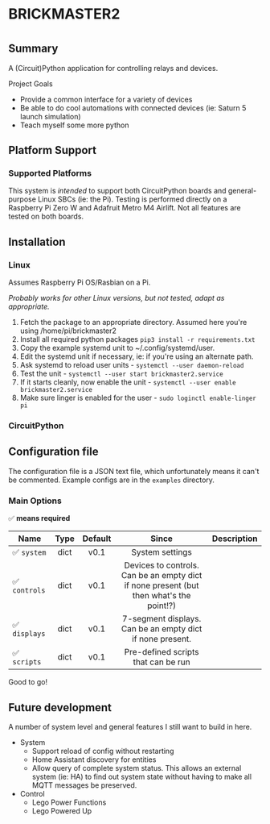 ####
#
# BRICKMASTER2
#
####

## Summary

A (Circuit)Python application for controlling relays and devices.

Project Goals
* Provide a common interface for a variety of devices
* Be able to do cool automations with connected devices (ie: Saturn 5 launch simulation)
* Teach myself some more python

## Platform Support

### Supported Platforms
This system is *intended* to support both CircuitPython boards and general-purpose Linux SBCs (ie: the Pi). Testing is
performed directly on a Raspberry Pi Zero W and Adafruit Metro M4 Airlift. Not all features are tested on both boards.

## Installation

### Linux

Assumes Raspberry Pi OS/Rasbian on a Pi.

_Probably works for other Linux versions, but not tested, adapt as appropriate._

1. Fetch the package to an appropriate directory. Assumed here you're using /home/pi/brickmaster2
2. Install all required python packages
   `pip3 install -r requirements.txt`
3. Copy the example systemd unit to ~/.config/systemd/user.
4. Edit the systemd unit if necessary, ie: if you're using an alternate path.
5. Ask systemd to reload user units - `systemctl --user daemon-reload`
6. Test the unit - `systemctl --user start brickmaster2.service`
7. If it starts cleanly, now enable the unit - `systemctl --user enable brickmaster2.service`
8. Make sure linger is enabled for the user - `sudo loginctl enable-linger pi`

### CircuitPython

<Instructions go here>

## Configuration file

The configuration file is a JSON text file, which unfortunately means it can't be commented.
Example configs are in the `examples` directory. 

### Main Options 
:white_check_mark: **means required**

| Name | Type | Default | Since | Description |
| ---- | :--: | :-----: | :---: | ----------- |
| :white_check_mark: `system` | dict | v0.1 | System settings |
| :white_check_mark: `controls` | dict | v0.1 | Devices to controls. Can be an empty dict if none present (but then what's the point!?) |
| :white_check_mark: `displays` | dict | v0.1 | 7-segment displays. Can be an empty dict if none present. |
| :white_check_mark: `scripts` | dict | v0.1 | Pre-defined scripts that can be run |


Good to go!

## Future development

A number of system level and general features I still want to build in here. 

* System
  * Support reload of config without restarting
  * Home Assistant discovery for entities
  * Allow query of complete system status. This allows an external system (ie: HA) to find out system state without 
  having to make all MQTT messages be preserved.
* Control
  * Lego Power Functions
  * Lego Powered Up
